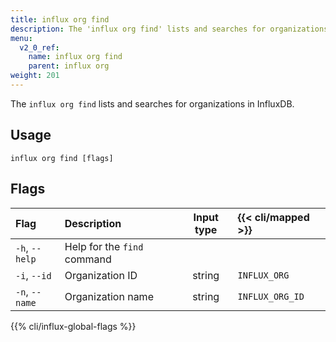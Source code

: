 ```yaml
---
title: influx org find
description: The 'influx org find' lists and searches for organizations in InfluxDB.
menu:
  v2_0_ref:
    name: influx org find
    parent: influx org
weight: 201
---
```


The `influx org find` lists and searches for organizations in InfluxDB.

## Usage
```
influx org find [flags]
```

## Flags
| Flag           | Description                 | Input type  | {{< cli/mapped >}} |
|:----           |:-----------                 |:----------: |:------------------ |
| `-h`, `--help` | Help for the `find` command |             |                    |
| `-i`, `--id`   | Organization ID             | string      | `INFLUX_ORG`       |
| `-n`, `--name` | Organization name           | string      | `INFLUX_ORG_ID`    |

{{% cli/influx-global-flags %}}
